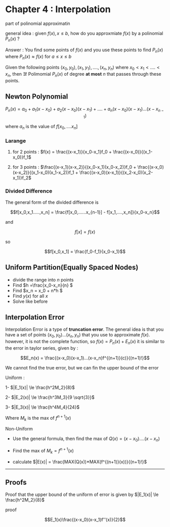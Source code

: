 # Chapter 4 : Interpolation 

part of polinomial approximatin

general idea : given $f(x), x \le b$, how do you approxmiate $f(x)$ by a polinomial $P_n(x)$ ? 

Answer : You find some points of $f(x)$ and you use these points to find $P_n(x)$ where $P_n(x) \approx f(x)$ for $a\le x \le b$

Given the following points $(x_0,y_0),(x_1,y_1),....,(x_n,y_n)$ where $x_0 \lt x_1 \lt .... \lt x_n$,
then $\exists!$ Polimomial $P_n(x)$ of degree **at most** $n$ that passes through these points.

## Newton Polynomial

$$P_n(x) = a_0 + a_1(x-x_0) + a_2(x-x_0)(x-x_1) + .... + a_n(x-x_0)(x-x_1)...(x-x_{n-1})$$

where $a_n$ is the value of $f[x_0,....x_n]$

### Larange

1. for 2 points : $f(x) = \frac{(x-x_1)}{x_0-x_1}f_0 + \frac{(x-x_0)}{(x_1-x_0)}f_1$

2. for 3 points : $\frac{(x-x_1)(x-x_2)}{(x_0-x_1)(x_0-x_2)}f_0 + \frac{(x-x_0)(x-x_2)}{(x_1-x_0)(x_1-x_2)}f_1 + \frac{(x-x_0)(x-x_1)}{(x_2-x_0)(x_2-x_1)}f_2$

### Divided Difference

The general form of the divided difference is 

$$f[x_0,x_1.....,x_n] = \frac{f[x_0,......x_{n-1}] - f[x_1,....,x_n]}{x_0-x_n}$$

and 

$$f[x] = f(x)$$

so

$$f[x_0,x_1] = \frac{f_0-f_1}{x_0-x_1}$$

## Uniform Partition(Equally Spaced Nodes)

- divide the range into $n$ points
- Find $h =\frac{x_0-x_n}{n} $
- Find $x_n = x_0 + n*h $
- Find $y(x)$ for all $x$
- Solve like before

## Interpolation Error

Interpolation Error is a type of **truncation error**. The general idea is that
you have a set of points $(x_0,y_0)...(x_n,y_n)$ that you use to approximate $f(x)$.
however, it is not the complete function, so $f(x) = P_n(x) + E_n(x)$ it is similar to the error in taylor series, given by :

$$E_n(x) = \frac{(x-x_0)(x-x_1)...(x-x_n)f^{(n+1)}(c)}{(n+1)!}$$

We cannot find the true error, but we can fin the upper bound of the error

Uniform : 

1- $|E_1(x)| \le \frac{h^2M_2}{8}$

2- $|E_2(x)| \le \frac{h^3M_3}{9 \sqrt{3}}$

3- $|E_3(x)| \le \frac{h^4M_4}{24}$

Where $M_k$ is the max of $f^{n+1}(x)$ 

Non-Uniform

- Use the general formula, then find the max of $Q(x) = (x-x_0)....(x-x_n)$

- Find the max of $M_k = f^{n+1}(x)$

- calculate $|E(x)| = \frac{MAX(Q(x))*MAX(f^{(n+1)}(x))}{(n+1)!}$ 

----

## Proofs

Proof that the upper bound of the uniform of error is given by $|E_1(x)| \le \frac{h^2M_2}{8}$

proof

$$E_1(x)\frac{(x-x_0)(x-x_1)f''(x)}{2}$$
